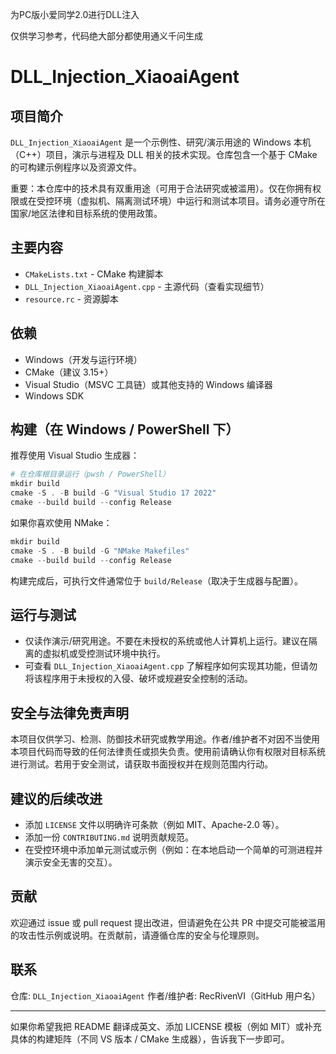 为PC版小爱同学2.0进行DLL注入

仅供学习参考，代码绝大部分都使用通义千问生成
# DLL_Injection_XiaoaiAgent

## 项目简介

`DLL_Injection_XiaoaiAgent` 是一个示例性、研究/演示用途的 Windows 本机（C++）项目，演示与进程及 DLL 相关的技术实现。仓库包含一个基于 CMake 的可构建示例程序以及资源文件。

重要：本仓库中的技术具有双重用途（可用于合法研究或被滥用）。仅在你拥有权限或在受控环境（虚拟机、隔离测试环境）中运行和测试本项目。请务必遵守所在国家/地区法律和目标系统的使用政策。

## 主要内容

- `CMakeLists.txt` - CMake 构建脚本
- `DLL_Injection_XiaoaiAgent.cpp` - 主源代码（查看实现细节）
- `resource.rc` - 资源脚本

## 依赖

- Windows（开发与运行环境）
- CMake（建议 3.15+）
- Visual Studio（MSVC 工具链）或其他支持的 Windows 编译器
- Windows SDK

## 构建（在 Windows / PowerShell 下）

推荐使用 Visual Studio 生成器：

```powershell
# 在仓库根目录运行（pwsh / PowerShell）
mkdir build
cmake -S . -B build -G "Visual Studio 17 2022"
cmake --build build --config Release
```

如果你喜欢使用 NMake：

```powershell
mkdir build
cmake -S . -B build -G "NMake Makefiles"
cmake --build build --config Release
```

构建完成后，可执行文件通常位于 `build/Release`（取决于生成器与配置）。

## 运行与测试

- 仅读作演示/研究用途。不要在未授权的系统或他人计算机上运行。建议在隔离的虚拟机或受控测试环境中执行。
- 可查看 `DLL_Injection_XiaoaiAgent.cpp` 了解程序如何实现其功能，但请勿将该程序用于未授权的入侵、破坏或规避安全控制的活动。

## 安全与法律免责声明

本项目仅供学习、检测、防御技术研究或教学用途。作者/维护者不对因不当使用本项目代码而导致的任何法律责任或损失负责。使用前请确认你有权限对目标系统进行测试。若用于安全测试，请获取书面授权并在规则范围内行动。

## 建议的后续改进

- 添加 `LICENSE` 文件以明确许可条款（例如 MIT、Apache-2.0 等）。
- 添加一份 `CONTRIBUTING.md` 说明贡献规范。
- 在受控环境中添加单元测试或示例（例如：在本地启动一个简单的可测进程并演示安全无害的交互）。

## 贡献

欢迎通过 issue 或 pull request 提出改进，但请避免在公共 PR 中提交可能被滥用的攻击性示例或说明。在贡献前，请遵循仓库的安全与伦理原则。

## 联系

仓库: `DLL_Injection_XiaoaiAgent`
作者/维护者: RecRivenVI（GitHub 用户名）

---

如果你希望我把 README 翻译成英文、添加 LICENSE 模板（例如 MIT）或补充具体的构建矩阵（不同 VS 版本 / CMake 生成器），告诉我下一步即可。
